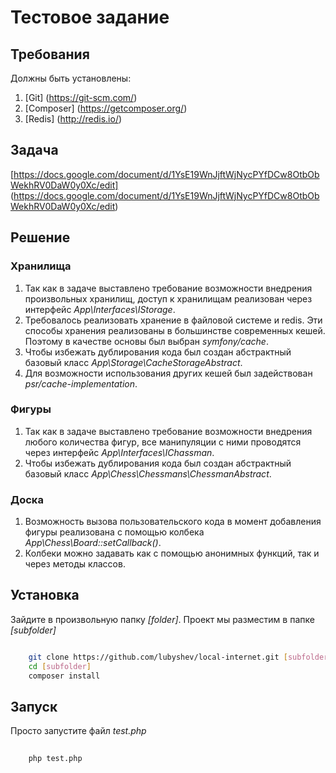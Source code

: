 # Тестовое задание

## Требования

Должны быть установлены:

1. [Git] (https://git-scm.com/)
2. [Composer] (https://getcomposer.org/)
3. [Redis] (http://redis.io/)

## Задача
[https://docs.google.com/document/d/1YsE19WnJjftWjNycPYfDCw8OtbObWekhRV0DaW0y0Xc/edit] (https://docs.google.com/document/d/1YsE19WnJjftWjNycPYfDCw8OtbObWekhRV0DaW0y0Xc/edit)

## Решение

### Хранилища

1. Так как в задаче выставлено требование возможности внедрения произвольных хранилищ,
доступ к хранилищам реализован через интерфейс *App\Interfaces\IStorage*.
2. Требовалось реализовать хранение в файловой системе и redis. Эти способы хранения
реализованы в большинстве современных кешей. Поэтому в качестве основы был выбран *symfony/cache*.
3. Чтобы избежать дублирования кода был создан абстрактный базовый класс *App\Storage\CacheStorageAbstract*.
4. Для возможности использования других кешей был задействован *psr/cache-implementation*.

### Фигуры

1. Так как в задаче выставлено требование возможности внедрения любого количества
фигур, все манипуляции с ними проводятся через интерфейс *App\Interfaces\IChassman*.
2. Чтобы избежать дублирования кода был создан абстрактный базовый класс *App\Chess\Chessmans\ChessmanAbstract*.

### Доска

1. Возможность вызова пользовательского кода в момент добавления фигуры реализована с помощью колбека
*App\Chess\Board::setCallback()*.
2. Колбеки можно задавать как с помощью анонимных функций, так и через методы классов.

## Установка

Зайдите в произвольную папку *[folder]*. Проект мы разместим в папке *[subfolder]*

```bash

    git clone https://github.com/lubyshev/local-internet.git [subfolder]
    cd [subfolder]
    composer install

```

## Запуск

Просто запустите файл *test.php*

```bash
    
    php test.php

```
